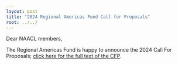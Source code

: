 ```yaml
---
layout: post
title: "2024 Regional Americas Fund Call for Proposals"
root: ../../
---
```

Dear NAACL members,

The Regional Americas Fund is happy to announce the 2024 Call For Proposals; [click here for the full text of the CFP](https://naacl.org/calls/regional_americas/2024/index.html).